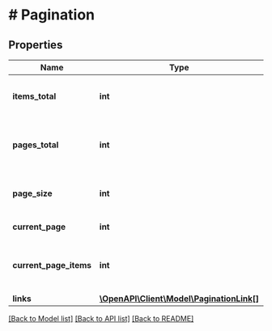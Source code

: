 # # Pagination

## Properties

Name | Type | Description | Notes
------------ | ------------- | ------------- | -------------
**items_total** | **int** | Total number of items that exist. | [optional] [readonly]
**pages_total** | **int** | Number of items listed in the current page. | [optional] [readonly]
**page_size** | **int** | Maximum number of item per page. | [optional] [readonly]
**current_page** | **int** | The current page index. | [optional] [readonly]
**current_page_items** | **int** | The number of items on the current page. | [optional] [readonly]
**links** | [**\OpenAPI\Client\Model\PaginationLink[]**](PaginationLink.md) |  |

[[Back to Model list]](../../README.md#models) [[Back to API list]](../../README.md#endpoints) [[Back to README]](../../README.md)

